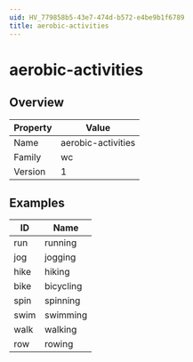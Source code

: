 ```yaml
---
uid: HV_779858b5-43e7-474d-b572-e4be9b1f6789
title: aerobic-activities
---
```


# aerobic-activities

## Overview

Property|Value
---|--- 
Name|aerobic-activities 
Family|wc 
Version|1

## Examples

ID|Name
---|--- 
run|running 
jog|jogging 
hike|hiking 
bike|bicycling 
spin|spinning 
swim|swimming 
walk|walking 
row|rowing